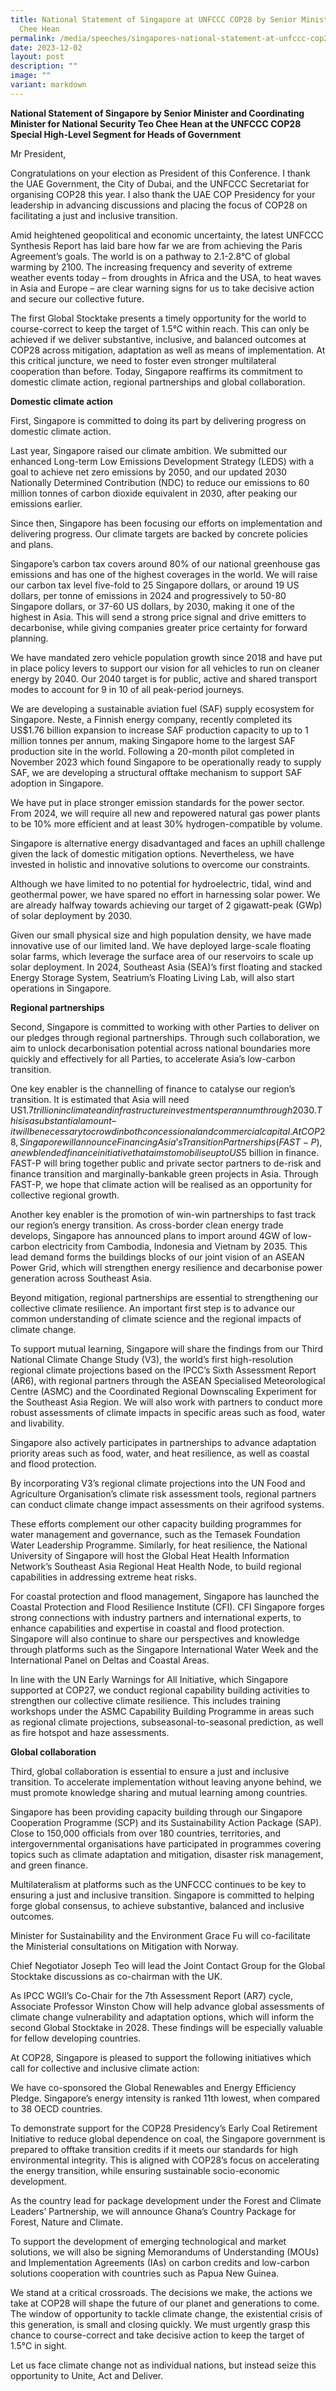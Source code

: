 ```yaml
---
title: National Statement of Singapore at UNFCCC COP28 by Senior Minister Teo
  Chee Hean
permalink: /media/speeches/singapores-national-statement-at-unfccc-cop28-by-senior-minister-teo-chee-hean/
date: 2023-12-02
layout: post
description: ""
image: ""
variant: markdown
---
```

**National Statement of Singapore by Senior Minister and Coordinating Minister for National Security Teo Chee Hean at the UNFCCC COP28 Special High-Level Segment for Heads of Government**

Mr President,

Congratulations on your election as President of this Conference. I thank the UAE Government, the City of Dubai, and the UNFCCC Secretariat for organising COP28 this year. I also thank the UAE COP Presidency for your leadership in advancing discussions and placing the focus of COP28 on facilitating a just and inclusive transition.


Amid heightened geopolitical and economic uncertainty, the latest UNFCCC Synthesis Report has laid bare how far we are from achieving the Paris Agreement’s goals. The world is on a pathway to 2.1-2.8°C of global warming by 2100. The increasing frequency and severity of extreme weather events today – from droughts in Africa and the USA, to heat waves in Asia and Europe – are clear warning signs for us to take decisive action and secure our collective future.

The first Global Stocktake presents a timely opportunity for the world to course-correct to keep the target of 1.5°C within reach. This can only be achieved if we deliver substantive, inclusive, and balanced outcomes at COP28 across mitigation, adaptation as well as means of implementation. At this critical juncture, we need to foster even stronger multilateral cooperation than before. Today, Singapore reaffirms its commitment to domestic climate action, regional partnerships and global collaboration.


**Domestic climate action**

First, Singapore is committed to doing its part by delivering progress on domestic climate action. 

Last year, Singapore raised our climate ambition. We submitted our enhanced Long-term Low Emissions Development Strategy (LEDS) with a goal to achieve net zero emissions by 2050, and our updated 2030 Nationally Determined Contribution (NDC) to reduce our emissions to 60 million tonnes of carbon dioxide equivalent in 2030, after peaking our emissions earlier.  

Since then, Singapore has been focusing our efforts on implementation and delivering progress. Our climate targets are backed by concrete policies and plans.

Singapore’s carbon tax covers around 80% of our national greenhouse gas emissions and has one of the highest coverages in the world. We will raise our carbon tax level five-fold to 25 Singapore dollars, or around 19 US dollars, per tonne of emissions in 2024 and progressively to 50-80 Singapore dollars, or 37-60 US dollars, by 2030, making it one of the highest in Asia. This will send a strong price signal and drive emitters to decarbonise, while giving companies greater price certainty for forward planning. 

We have mandated zero vehicle population growth since 2018 and have put in place policy levers to support our vision for all vehicles to run on cleaner energy by 2040. Our 2040 target is for public, active and shared transport modes to account for 9 in 10 of all peak-period journeys.

We are developing a sustainable aviation fuel (SAF) supply ecosystem for Singapore. Neste, a Finnish energy company, recently completed its US$1.76 billion expansion to increase SAF production capacity to up to 1 million tonnes per annum, making Singapore home to the largest SAF production site in the world. Following a 20-month pilot completed in November 2023 which found Singapore to be operationally ready to supply SAF, we are developing a structural offtake mechanism to support SAF adoption in Singapore.

We have put in place stronger emission standards for the power sector. From 2024, we will require all new and repowered natural gas power plants to be 10% more efficient and at least 30% hydrogen-compatible by volume.

Singapore is alternative energy disadvantaged and faces an uphill challenge given the lack of domestic mitigation options. Nevertheless, we have invested in holistic and innovative solutions to overcome our constraints.   

Although we have limited to no potential for hydroelectric, tidal, wind and geothermal power, we have spared no effort in harnessing solar power. We are already halfway towards achieving our target of 2 gigawatt-peak (GWp) of solar deployment by 2030.

Given our small physical size and high population density, we have made innovative use of our limited land. We have deployed large-scale floating solar farms, which leverage the surface area of our reservoirs to scale up solar deployment. In 2024, Southeast Asia (SEA)’s first floating and stacked Energy Storage System, Seatrium’s Floating Living Lab, will also start operations in Singapore.


**Regional partnerships**

Second, Singapore is committed to working with other Parties to deliver on our pledges through regional partnerships. Through such collaboration, we aim to unlock decarbonisation potential across national boundaries more quickly and effectively for all Parties, to accelerate Asia’s low-carbon transition. 

One key enabler is the channelling of finance to catalyse our region’s transition. It is estimated that Asia will need US$1.7 trillion in climate and infrastructure investments per annum through 2030. This is a substantial amount – it will be necessary to crowd in both concessional and commercial capital. At COP28, Singapore will announce Financing Asia’s Transition Partnerships (FAST-P), a new blended finance initiative that aims to mobilise up to US$5 billion in finance. FAST-P will bring together public and private sector partners to de-risk and finance transition and marginally-bankable green projects in Asia. Through FAST-P, we hope that climate action will be realised as an opportunity for collective regional growth.

Another key enabler is the promotion of win-win partnerships to fast track our region’s energy transition. As cross-border clean energy trade develops, Singapore has announced plans to import around 4GW of low-carbon electricity from Cambodia, Indonesia and Vietnam by 2035.  This lead demand forms the buildings blocks of our joint vision of an ASEAN Power Grid, which will strengthen energy resilience and decarbonise power generation across Southeast Asia. 

Beyond mitigation, regional partnerships are essential to strengthening our collective climate resilience. An important first step is to advance our common understanding of climate science and the regional impacts of climate change.

To support mutual learning, Singapore will share the findings from our Third National Climate Change Study (V3), the world’s first high-resolution regional climate projections based on the IPCC’s Sixth Assessment Report (AR6), with regional partners through the ASEAN Specialised Meteorological Centre (ASMC) and the Coordinated Regional Downscaling Experiment for the Southeast Asia Region. We will also work with partners to conduct more robust assessments of climate impacts in specific areas such as food, water and livability.

Singapore also actively participates in partnerships to advance adaptation priority areas such as food, water, and heat resilience, as well as coastal and flood protection.

By incorporating V3’s regional climate projections into the UN Food and Agriculture Organisation’s climate risk assessment tools, regional partners can conduct climate change impact assessments on their agrifood systems.

These efforts complement our other capacity building programmes for water management and governance, such as the Temasek Foundation Water Leadership Programme. Similarly, for heat resilience, the National University of Singapore will host the Global Heat Health Information Network’s Southeast Asia Regional Heat Health Node, to build regional capabilities in addressing extreme heat risks. 

For coastal protection and flood management, Singapore has launched the Coastal Protection and Flood Resilience Institute (CFI). CFI Singapore forges strong connections with industry partners and international experts, to enhance capabilities and expertise in coastal and flood protection. Singapore will also continue to share our perspectives and knowledge through platforms such as the Singapore International Water Week and the International Panel on Deltas and Coastal Areas.

In line with the UN Early Warnings for All Initiative, which Singapore supported at COP27, we conduct regional capability building activities to strengthen our collective climate resilience.  This includes training workshops under the ASMC Capability Building Programme in areas such as regional climate projections, subseasonal-to-seasonal prediction, as well as fire hotspot and haze assessments.


**Global collaboration**

Third, global collaboration is essential to ensure a just and inclusive transition. To accelerate implementation without leaving anyone behind, we must promote knowledge sharing and mutual learning among countries.

Singapore has been providing capacity building through our Singapore Cooperation Programme (SCP) and its Sustainability Action Package (SAP). Close to 150,000 officials from over 180 countries, territories, and intergovernmental organisations have participated in programmes covering topics such as climate adaptation and mitigation, disaster risk management, and green finance.

Multilateralism at platforms such as the UNFCCC continues to be key to ensuring a just and inclusive transition. Singapore is committed to helping forge global consensus, to achieve substantive, balanced and inclusive outcomes.

Minister for Sustainability and the Environment Grace Fu will co-facilitate the Ministerial consultations on Mitigation with Norway. 

Chief Negotiator Joseph Teo will lead the Joint Contact Group for the Global Stocktake discussions as co-chairman with the UK.

As IPCC WGII’s Co-Chair for the 7th Assessment Report (AR7) cycle, Associate Professor Winston Chow will help advance global assessments of climate change vulnerability and adaptation options, which will inform the second Global Stocktake in 2028. These findings will be especially valuable for fellow developing countries.

At COP28, Singapore is pleased to support the following initiatives which call for collective and inclusive climate action:

We have co-sponsored the Global Renewables and Energy Efficiency Pledge. Singapore’s energy intensity is ranked 11th lowest, when compared to 38 OECD countries.

To demonstrate support for the COP28 Presidency’s Early Coal Retirement Initiative to reduce global dependence on coal, the Singapore government is prepared to offtake transition credits if it meets our standards for high environmental integrity. This is aligned with COP28’s focus on accelerating the energy transition, while ensuring sustainable socio-economic development.

As the country lead for package development under the Forest and Climate Leaders’ Partnership, we will announce Ghana’s Country Package for Forest, Nature and Climate.

To support the development of emerging technological and market solutions, we will also be signing Memorandums of Understanding (MOUs) and Implementation Agreements (IAs) on carbon credits and low-carbon solutions cooperation with countries such as Papua New Guinea.
                        
We stand at a critical crossroads. The decisions we make, the actions we take at COP28 will shape the future of our planet and generations to come. The window of opportunity to tackle climate change, the existential crisis of this generation, is small and closing quickly. We must urgently grasp this chance to course-correct and take decisive action to keep the target of 1.5°C in sight. 

Let us face climate change not as individual nations, but instead seize this opportunity to Unite, Act and Deliver.